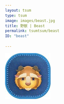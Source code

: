 ```yaml
---
layout: tsum
type: tsum
image: images/beast.jpg
title: 野獣 | Beast
permalink: tsumtsum/beast
ID: "beast"

---
```

<img class="ui image" src="../images/beast.jpg">
